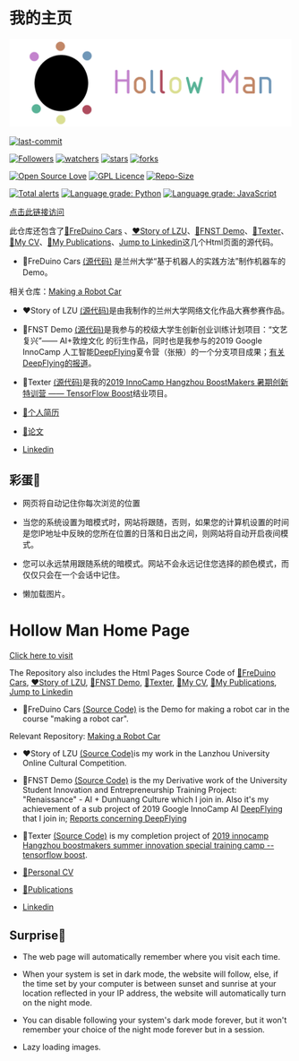 # 我的主页

![](img/logo.gif)

[![last-commit](https://img.shields.io/github/last-commit/HollowMan6/HollowMan6.github.io)](../../graphs/commit-activity)

[![Followers](https://img.shields.io/github/followers/HollowMan6?style=social)](https://github.com/HollowMan6?tab=followers)
[![watchers](https://img.shields.io/github/watchers/HollowMan6/HollowMan6.github.io?style=social)](../../watchers)
[![stars](https://img.shields.io/github/stars/HollowMan6/HollowMan6.github.io?style=social)](../../stargazers)
[![forks](https://img.shields.io/github/forks/HollowMan6/HollowMan6.github.io?style=social)](../../network/members)

[![Open Source Love](https://img.shields.io/badge/-%E2%9D%A4%20Open%20Source-Green?style=flat-square&logo=Github&logoColor=white&link=https://hollowman6.github.io/fund.html)](https://hollowman6.github.io/fund.html)
[![GPL Licence](https://img.shields.io/badge/license-GPL-blue)](https://opensource.org/licenses/GPL-3.0/)
[![Repo-Size](https://img.shields.io/github/repo-size/HollowMan6/HollowMan6.github.io.svg)](../../archive/master.zip)

[![Total alerts](https://img.shields.io/lgtm/alerts/g/HollowMan6/HollowMan6.github.io.svg?logo=lgtm&logoWidth=18)](https://lgtm.com/projects/g/HollowMan6/HollowMan6.github.io/alerts/)
[![Language grade: Python](https://img.shields.io/lgtm/grade/python/g/HollowMan6/HollowMan6.github.io.svg?logo=lgtm&logoWidth=18)](https://lgtm.com/projects/g/HollowMan6/HollowMan6.github.io/context:python)
[![Language grade: JavaScript](https://img.shields.io/lgtm/grade/javascript/g/HollowMan6/HollowMan6.github.io.svg?logo=lgtm&logoWidth=18)](https://lgtm.com/projects/g/HollowMan6/HollowMan6.github.io/context:javascript)

[点击此链接访问](https://hollowman6.github.io)

此仓库还包含了[🚗FreDuino Cars](https://hollowman6.github.io/FreDuino) 、[❤Story of LZU](https://hollowman6.github.io/LZU)、[📱FNST Demo](https://hollowman6.github.io/StyleTrans)、[📕Texter](https://hollowman6.github.io/Texter)、[📄My CV](https://hollowman6.github.io/CV)、[📝My Publications](https://hollowman6.github.io/Publications)、[Jump to Linkedin](https://hollowman6.github.io/Linkedin)这几个Html页面的源代码。

* 🚗FreDuino Cars [(源代码)](FreDuino/) 是兰州大学“基于机器人的实践方法”制作机器车的Demo。

相关仓库：[Making a Robot Car](https://github.com/HollowMan6/Answers-for-My-LZU-UG-Courses/tree/master/Making%20a%20Robot%20Car)

* ❤Story of LZU [(源代码)](LZU/)是由我制作的兰州大学网络文化作品大赛参赛作品。

* 📱FNST Demo [(源代码)](StyleTrans/)是我参与的校级大学生创新创业训练计划项目：“文艺复兴”—— AI+敦煌文化 的衍生作品，同时也是我参与的2019 Google InnoCamp 人工智能[DeepFlying](https://github.com/dslab-deepflying/deepflying/tree/master/InnoCamp)夏令营（张掖）的一个分支项目成果；[有关DeepFlying的报道](http://news.lzu.edu.cn/c/201909/59389.html)。

* 📕Texter [(源代码)](Texter/)是我的[2019 InnoCamp Hangzhou BoostMakers 暑期创新特训营 —— TensorFlow Boost](https://blackwalnut.tech/tfboost/introduce)结业项目。

* [📄个人简历](https://hollowman6.github.io/CV/?language=cn) 

* [📝论文](https://hollowman6.github.io/Publications/)

* [Linkedin](https://hollowman6.github.io/Linkedin/)

## 彩蛋🎉

* 网页将自动记住你每次浏览的位置

* 当您的系统设置为暗模式时，网站将跟随，否则，如果您的计算机设置的时间是您IP地址中反映的您所在位置的日落和日出之间，则网站将自动开启夜间模式。

* 您可以永远禁用跟随系统的暗模式。网站不会永远记住您选择的颜色模式，而仅仅只会在一个会话中记住。
  
* 懒加载图片。

# Hollow Man Home Page

[Click here to visit](https://hollowman6.github.io)

The Repository also includes the Html Pages Source Code of [🚗FreDuino Cars](https://hollowman6.github.io/FreDuino), [❤Story of LZU](https://hollowman6.github.io/LZU), [📱FNST Demo](https://hollowman6.github.io/StyleTrans), [📕Texter](https://hollowman6.github.io/Texter), [📄My CV](https://hollowman6.github.io/CV), [📝My Publications](https://hollowman6.github.io/Publications), [Jump to Linkedin](https://hollowman6.github.io/Linkedin)

* 🚗FreDuino Cars [(Source Code)](FreDuino/) is the Demo for making a robot car in the course "making a robot car".

Relevant Repository: [Making a Robot Car](https://github.com/HollowMan6/Answers-for-My-LZU-UG-Courses/tree/master/Making%20a%20Robot%20Car)

* ❤Story of LZU [(Source Code)](LZU/)is my work in the Lanzhou University Online Cultural Competition.

* 📱FNST Demo [(Source Code)](StyleTrans/) is the my Derivative work of the University Student Innovation and Entrepreneurship Training Project: "Renaissance" - AI + Dunhuang Culture which I join in. Also it's my achievement of a sub project of 2019 Google InnoCamp AI [DeepFlying](https://github.com/dslab-deepflying/deepflying/tree/master/InnoCamp) that I join in; [Reports concerning DeepFlying](http://news.lzu.edu.cn/c/201909/59389.html)

* 📕Texter [(Source Code)](Texter/) is my completion project of [2019 innocamp Hangzhou boostmakers summer innovation special training camp -- tensorflow boost](https://blackwalnut.tech/tfboost/introduction).

* [📄Personal CV](https://hollowman6.github.io/CV/?language=en)

* [📝Publications](https://hollowman6.github.io/Publications/)

* [Linkedin](https://hollowman6.github.io/Linkedin/)

## Surprise🎉

* The web page will automatically remember where you visit each time.

* When your system is set in dark mode, the website will follow, else, if the time set by your computer is between sunset and sunrise at your location reflected in your IP address, the website will automatically turn on the night mode.

* You can disable following your system's dark mode forever, but it won't remember your choice of the night mode forever but in a session.

* Lazy loading images.
